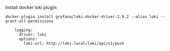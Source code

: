 Install docker loki plugin:

```
docker plugin install grafana/loki-docker-driver:2.9.2 --alias loki --grant-all-permissions
```

```
    logging:
      driver: loki
      options:
        loki-url: http://loki.local/loki/api/v1/push
```        